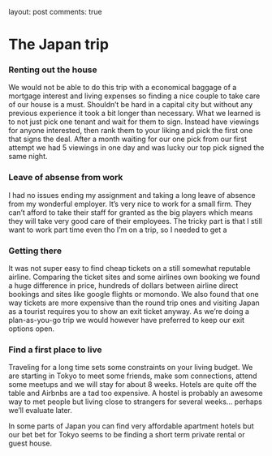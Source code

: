 layout: post
comments: true

# The Japan trip
### Renting out the house
We would not be able to do this trip with a economical baggage of a mortgage interest and living expenses so finding a nice couple to take care of our house is a must. Shouldn’t be hard in a capital city but without any previous experience it took a bit longer than necessary. 
What we learned is to not just pick one tenant and wait for them to sign. Instead have viewings for anyone interested, then rank them to your liking and pick the first one that signs the deal. After a month waiting for our one pick from our first attempt we had 5 viewings in one day and was lucky our top pick signed the same night.

### Leave of absense from work
I had no issues ending my assignment and taking a long leave of absence from my wonderful employer. It’s very nice to work for a small firm. They can’t afford to take their staff for granted as the big players which means they will take very good care of their employees.
The tricky part is that I still want to work part time even tho I’m on a trip, so I needed to get a 

### Getting there
It was not super easy to find cheap tickets on a still somewhat reputable airline. Comparing the ticket sites and some airlines own booking we found a huge difference in price, hundreds of dollars between airline direct bookings and sites like google flights or momondo.
We also found that one way tickets are more expensive than the round trip ones and visiting Japan as a tourist requires you to show an exit ticket anyway. As we’re doing a plan-as-you-go trip we would however have preferred to keep our exit options open. 

### Find a first place to live
Traveling for a long time sets some constraints on your living budget.
We are starting in Tokyo to meet some friends, make som connections, attend some meetups and we will stay for about 8 weeks. Hotels are quite off the table and Airbnbs are a tad too expensive. A hostel is probably an awesome way to met people but living close to strangers for several weeks... perhaps we’ll evaluate later.

In some parts of Japan you can find very affordable apartment hotels but our bet bet for Tokyo seems to be finding a short term private rental or guest house. 